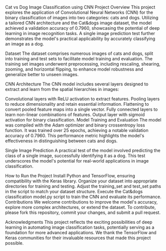 Cat vs Dog Image Classification using CNN
Project Overview
This project explores the application of Convolutional Neural Networks (CNN) for the binary classification of images into two categories: cats and dogs. Utilizing a tailored CNN architecture and the Cat&dogs image dataset, the model achieved a validation accuracy of 0.7960, showcasing the potential of deep learning in image recognition tasks. A single image prediction test further demonstrates the model's practical applicability by accurately classifying an image as a dog.

Dataset
The dataset comprises numerous images of cats and dogs, split into training and test sets to facilitate model training and evaluation. The training set images underwent preprocessing, including rescaling, shearing, zooming, and horizontal flipping, to enhance model robustness and generalize better to unseen images.

CNN Architecture
The CNN model includes several layers designed to extract and learn from the spatial hierarchies in images:

Convolutional layers with ReLU activation to extract features.
Pooling layers to reduce dimensionality and retain essential information.
Flattening to convert pooled feature maps into a single vector.
Fully connected layers to learn non-linear combinations of features.
Output layer with sigmoid activation for binary classification.
Model Training and Evaluation
The model was compiled with the Adam optimizer and binary crossentropy loss function. It was trained over 25 epochs, achieving a notable validation accuracy of 0.7960. This performance metric highlights the model's effectiveness in distinguishing between cats and dogs.

Single Image Prediction
A practical test of the model involved predicting the class of a single image, successfully identifying it as a dog. This test underscores the model's potential for real-world applications in image classification.

How to Run the Project
Install Python and TensorFlow, ensuring compatibility with the Keras library.
Organize your dataset into appropriate directories for training and testing.
Adjust the training_set and test_set paths in the script to match your dataset structure.
Execute the Cat&dogs classification model.py script to train the CNN and evaluate its performance.
Contributions
We welcome contributions to improve the model's accuracy, explore more complex architectures, or extend the dataset. To contribute, please fork this repository, commit your changes, and submit a pull request.

Acknowledgments
This project reflects the exciting possibilities of deep learning in automating image classification tasks, potentially serving as a foundation for more advanced applications. We thank the TensorFlow and Keras communities for their invaluable resources that made this project possible.
